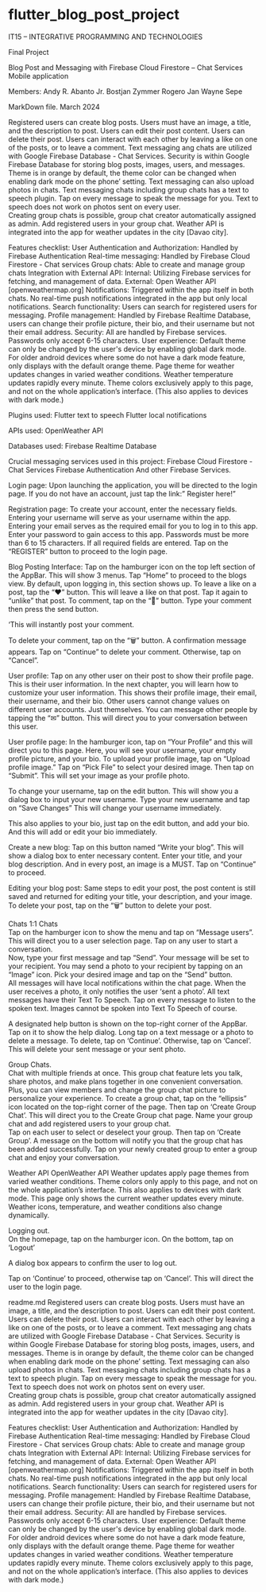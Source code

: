 # flutter_blog_post_project
IT15 – INTEGRATIVE PROGRAMMING AND TECHNOLOGIES

Final Project

Blog Post and Messaging with Firebase Cloud Firestore – Chat Services
Mobile application

Members:
Andy R. Abanto Jr.
Bostjan Zymmer Rogero
Jan Wayne Sepe

MarkDown file.
March 2024

Registered users can create blog posts. Users must have an image, a title, and the description to post.
Users can edit their post content.
Users can delete their post.
Users can interact with each other by leaving a like on one of the posts, or to leave a comment.
Text messaging ang chats are utilized with Google Firebase Database - Chat Services.
Security is within Google Firebase Database for storing blog posts, images, users, and messages.
Theme is in orange by default, the theme color can be changed when enabling dark mode on the phone’ setting.
Text messaging can also upload photos in chats.
Text messaging chats including group chats has a text to speech plugin. Tap on every message to speak the message for you.
Text to speech does not work on photos sent on every user.  
Creating group chats is possible, group chat creator automatically assigned as admin. Add registered users in your group chat.
Weather API is integrated into the app for weather updates in the city [Davao city].

Features checklist:
User Authentication and Authorization: Handled by Firebase Authentication
Real-time messaging: Handled by Firebase Cloud Firestore - Chat services
Group chats: Able to create and manage group chats
Integration with External API:
Internal: Utilizing Firebase services for fetching, and management of data.
External: Open Weather API [openweathermap.org]
Notifications: Triggered within the app itself in both chats. No real-time push notifications integrated in the app but only local notifications.
Search functionality: Users can search for registered users for messaging.
Profile management: Handled by Firebase Realtime Database, users can change their profile picture, their bio, and their username but not their email address.
Security: All are handled by Firebase services. Passwords only accept 6-15 characters.
User experience: Default theme can only be changed by the user's device by enabling global dark mode. For older android devices where some do not have a dark mode feature, only displays with the default orange theme.
Page theme for weather updates changes in varied weather conditions.
Weather temperature updates rapidly every minute.
Theme colors exclusively apply to this page, and not on the whole application’s interface. (This also applies to devices with dark mode.)

Plugins used:
Flutter text to speech
Flutter local notifications

APIs used:
OpenWeather API

Databases used:
Firebase Realtime Database

Crucial messaging services used in this project:
Firebase Cloud Firestore - Chat Services
Firebase Authentication
And other Firebase Services.

Login page:
Upon launching the application, you will be directed to the login page.
If you do not have an account, just tap the link:” Register here!”

Registration page:
To create your account, enter the necessary fields.
Entering your username will serve as your username within the app.
Entering your email serves as the required email for you to log in to this app.
Enter your password to gain access to this app. Passwords must be more than 6 to 15 characters.
If all required fields are entered. Tap on the “REGISTER” button to proceed to the login page.

Blog Posting Interface:
Tap on the hamburger icon on the top left section of the AppBar.
This will show 3 menus. Tap “Home” to proceed to the blogs view. By default, upon logging in, this section shows up.
To leave a like on a post, tap the “❤” button. This will leave a like on that post.
Tap it again to “unlike” that post.
To comment, tap on the “💬” button.
Type your comment then press the send button.

‘This will instantly post your comment.

To delete your comment, tap on the “🗑️” button. A confirmation message appears. Tap on “Continue” to delete your comment. Otherwise, tap on “Cancel”.

User profile:
Tap on any other user on their post to show their profile page.
This is their user information. In the next chapter, you will learn how to customize your user information.
This shows their profile image, their email, their username, and their bio.
Other users cannot change values on different user accounts. Just themselves.
You can message other people by tapping the “✉︎” button.
This will direct you to your conversation between this user.

User profile page:
In the hamburger icon, tap on “Your Profile” and this will direct you to this page.
Here, you will see your username, your empty profile picture, and your bio.
To upload your profile image, tap on “Upload profile image.”
Tap on “Pick File” to select your desired image. Then tap on “Submit”.
This will set your image as your profile photo.

To change your username, tap on the edit button.
This will show you a dialog box to input your new username.
Type your new username and tap on “Save Changes”
This will change your username immediately.

This also applies to your bio, just tap on the edit button, and add your bio. And this will add or edit your bio immediately.

Create a new blog:
Tap on this button named “Write your blog”. This will show a dialog box to enter necessary content.
Enter your title, and your blog description. And in every post, an image is a MUST. Tap on “Continue” to proceed.

Editing your blog post:
Same steps to edit your post, the post content is still saved and returned for editing your title, your description, and your image.
To delete your post, tap on the “🗑️” button to delete your post.

Chats
1:1 Chats  
Tap on the hamburger icon to show the menu and tap on “Message users”. This will direct you to a user selection page.
Tap on any user to start a conversation.  
Now, type your first message and tap “Send”. Your message will be set to your recipient. You may send a photo to your recipient by tapping on an “Image” icon. Pick your desired image and tap on the “Send” button.  
All messages will have local notifications within the chat page. When the user receives a photo, it only notifies the user ‘sent a photo’.
All text messages have their Text To Speech. Tap on every message to listen to the spoken text. Images cannot be spoken into Text To Speech of course.

A designated help button is shown on the top-right corner of the AppBar. Tap on it to show the help dialog.
Long tap on a text message or a photo to delete a message.
To delete, tap on ‘Continue’. Otherwise, tap on ‘Cancel’.
This will delete your sent message or your sent photo.

Group Chats.  
Chat with multiple friends at once. This group chat feature lets you talk, share photos, and make plans together in one convenient conversation. Plus, you can view members and change the group chat picture to personalize your experience.
To create a group chat, tap on the “ellipsis” icon located on the top-right corner of the page. Then tap on ‘Create Group Chat’.
This will direct you to the Create Group chat page.
Name your group chat and add registered users to your group chat.  
Tap on each user to select or deselect your group. Then tap on ‘Create Group’. A message on the bottom will notify you that the group chat has been added successfully. Tap on your newly created group to enter a group chat and enjoy your conversation.

Weather API
OpenWeather API
Weather updates apply page themes from varied weather conditions. Theme colors only apply to this page, and not on the whole application’s interface. This also applies to devices with dark mode.
This page only shows the current weather updates every minute.
Weather icons, temperature, and weather conditions also change dynamically.

Logging out.  
On the homepage, tap on the hamburger icon. On the bottom, tap on ‘Logout’

A dialog box appears to confirm the user to log out.

Tap on ‘Continue’ to proceed, otherwise tap on ‘Cancel’.
This will direct the user to the login page.

readme.md
Registered users can create blog posts. Users must have an image, a title, and the description to post.
Users can edit their post content.
Users can delete their post.
Users can interact with each other by leaving a like on one of the posts, or to leave a comment.
Text messaging ang chats are utilized with Google Firebase Database - Chat Services.
Security is within Google Firebase Database for storing blog posts, images, users, and messages.
Theme is in orange by default, the theme color can be changed when enabling dark mode on the phone’ setting.
Text messaging can also upload photos in chats.
Text messaging chats including group chats has a text to speech plugin. Tap on every message to speak the message for you.
Text to speech does not work on photos sent on every user.  
Creating group chats is possible, group chat creator automatically assigned as admin. Add registered users in your group chat.
Weather API is integrated into the app for weather updates in the city [Davao city].

Features checklist:
User Authentication and Authorization: Handled by Firebase Authentication
Real-time messaging: Handled by Firebase Cloud Firestore - Chat services
Group chats: Able to create and manage group chats
Integration with External API:
Internal: Utilizing Firebase services for fetching, and management of data.
External: Open Weather API [openweathermap.org]
Notifications: Triggered within the app itself in both chats. No real-time push notifications integrated in the app but only local notifications.
Search functionality: Users can search for registered users for messaging.
Profile management: Handled by Firebase Realtime Database, users can change their profile picture, their bio, and their username but not their email address.
Security: All are handled by Firebase services. Passwords only accept 6-15 characters.
User experience: Default theme can only be changed by the user's device by enabling global dark mode. For older android devices where some do not have a dark mode feature, only displays with the default orange theme.
Page theme for weather updates changes in varied weather conditions.
Weather temperature updates rapidly every minute.
Theme colors exclusively apply to this page, and not on the whole application’s interface. (This also applies to devices with dark mode.)
